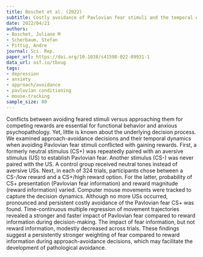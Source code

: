 ```yaml
---
title: Boschet et al. (2022)
subtitle: Costly avoidance of Pavlovian fear stimuli and the temporal dynamics of its decision process
date: 2022/04/21
authors:
- Boschet, Juliane M
- Scherbaum, Stefan
- Pittig, Andre
journal: Sci. Rep.
paper_url: https://doi.org/10.1038/s41598-022-09931-1
data_url: osf.io/tbxug
tags:
- depression
- anxiety
- approach/avoidance
- pavlovian conditioning
- mouse-tracking
sample_size: 80
---
```


Conflicts between avoiding feared stimuli versus approaching them for competing rewards are essential for functional behavior and anxious psychopathology. Yet, little is known about the underlying decision process. We examined approach-avoidance decisions and their temporal dynamics when avoiding Pavlovian fear stimuli conflicted with gaining rewards. First, a formerly neutral stimulus (CS+) was repeatedly paired with an aversive stimulus (US) to establish Pavlovian fear. Another stimulus (CS-) was never paired with the US. A control group received neutral tones instead of aversive USs. Next, in each of 324 trials, participants chose between a CS-/low reward and a CS+/high reward option. For the latter, probability of CS+ presentation (Pavlovian fear information) and reward magnitude (reward information) varied. Computer mouse movements were tracked to capture the decision dynamics. Although no more USs occurred, pronounced and persistent costly avoidance of the Pavlovian fear CS+ was found. Time-continuous multiple regression of movement trajectories revealed a stronger and faster impact of Pavlovian fear compared to reward information during decision-making. The impact of fear information, but not reward information, modestly decreased across trials. These findings suggest a persistently stronger weighting of fear compared to reward information during approach-avoidance decisions, which may facilitate the development of pathological avoidance.
